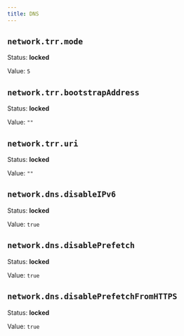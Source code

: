 ```yaml
---
title: DNS
---
```



## `network.trr.mode`

Status: **locked**

Value: `5`


## `network.trr.bootstrapAddress`

Status: **locked**

Value: `""`


## `network.trr.uri`

Status: **locked**

Value: `""`


## `network.dns.disableIPv6`

Status: **locked**

Value: `true`


## `network.dns.disablePrefetch`

Status: **locked**

Value: `true`


## `network.dns.disablePrefetchFromHTTPS`

Status: **locked**

Value: `true`


